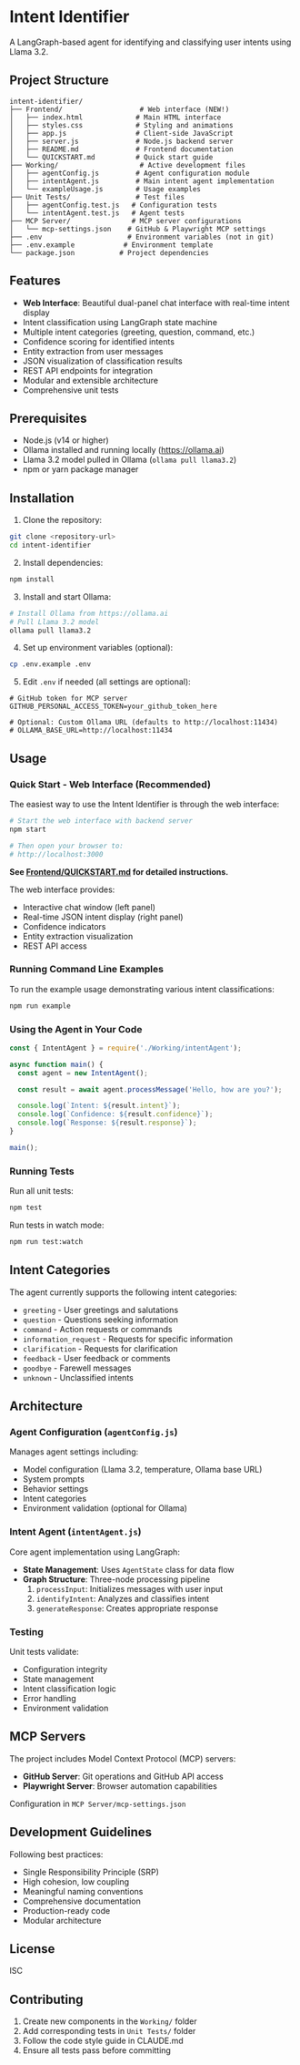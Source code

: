 # Intent Identifier

A LangGraph-based agent for identifying and classifying user intents using Llama 3.2.

## Project Structure

```
intent-identifier/
├── Frontend/                   # Web interface (NEW!)
│   ├── index.html             # Main HTML interface
│   ├── styles.css             # Styling and animations
│   ├── app.js                 # Client-side JavaScript
│   ├── server.js              # Node.js backend server
│   ├── README.md              # Frontend documentation
│   └── QUICKSTART.md          # Quick start guide
├── Working/                    # Active development files
│   ├── agentConfig.js         # Agent configuration module
│   ├── intentAgent.js         # Main intent agent implementation
│   └── exampleUsage.js        # Usage examples
├── Unit Tests/                # Test files
│   ├── agentConfig.test.js   # Configuration tests
│   └── intentAgent.test.js   # Agent tests
├── MCP Server/               # MCP server configurations
│   └── mcp-settings.json    # GitHub & Playwright MCP settings
├── .env                     # Environment variables (not in git)
├── .env.example            # Environment template
└── package.json           # Project dependencies
```

## Features

- **Web Interface**: Beautiful dual-panel chat interface with real-time intent display
- Intent classification using LangGraph state machine
- Multiple intent categories (greeting, question, command, etc.)
- Confidence scoring for identified intents
- Entity extraction from user messages
- JSON visualization of classification results
- REST API endpoints for integration
- Modular and extensible architecture
- Comprehensive unit tests

## Prerequisites

- Node.js (v14 or higher)
- Ollama installed and running locally (https://ollama.ai)
- Llama 3.2 model pulled in Ollama (`ollama pull llama3.2`)
- npm or yarn package manager

## Installation

1. Clone the repository:
```bash
git clone <repository-url>
cd intent-identifier
```

2. Install dependencies:
```bash
npm install
```

3. Install and start Ollama:
```bash
# Install Ollama from https://ollama.ai
# Pull Llama 3.2 model
ollama pull llama3.2
```

4. Set up environment variables (optional):
```bash
cp .env.example .env
```

5. Edit `.env` if needed (all settings are optional):
```
# GitHub token for MCP server
GITHUB_PERSONAL_ACCESS_TOKEN=your_github_token_here

# Optional: Custom Ollama URL (defaults to http://localhost:11434)
# OLLAMA_BASE_URL=http://localhost:11434
```

## Usage

### Quick Start - Web Interface (Recommended)

The easiest way to use the Intent Identifier is through the web interface:

```bash
# Start the web interface with backend server
npm start

# Then open your browser to:
# http://localhost:3000
```

**See [Frontend/QUICKSTART.md](Frontend/QUICKSTART.md) for detailed instructions.**

The web interface provides:
- Interactive chat window (left panel)
- Real-time JSON intent display (right panel)
- Confidence indicators
- Entity extraction visualization
- REST API access

### Running Command Line Examples

To run the example usage demonstrating various intent classifications:

```bash
npm run example
```

### Using the Agent in Your Code

```javascript
const { IntentAgent } = require('./Working/intentAgent');

async function main() {
  const agent = new IntentAgent();

  const result = await agent.processMessage('Hello, how are you?');

  console.log(`Intent: ${result.intent}`);
  console.log(`Confidence: ${result.confidence}`);
  console.log(`Response: ${result.response}`);
}

main();
```

### Running Tests

Run all unit tests:
```bash
npm test
```

Run tests in watch mode:
```bash
npm run test:watch
```

## Intent Categories

The agent currently supports the following intent categories:

- `greeting` - User greetings and salutations
- `question` - Questions seeking information
- `command` - Action requests or commands
- `information_request` - Requests for specific information
- `clarification` - Requests for clarification
- `feedback` - User feedback or comments
- `goodbye` - Farewell messages
- `unknown` - Unclassified intents

## Architecture

### Agent Configuration (`agentConfig.js`)

Manages agent settings including:
- Model configuration (Llama 3.2, temperature, Ollama base URL)
- System prompts
- Behavior settings
- Intent categories
- Environment validation (optional for Ollama)

### Intent Agent (`intentAgent.js`)

Core agent implementation using LangGraph:
- **State Management**: Uses `AgentState` class for data flow
- **Graph Structure**: Three-node processing pipeline
  1. `processInput`: Initializes messages with user input
  2. `identifyIntent`: Analyzes and classifies intent
  3. `generateResponse`: Creates appropriate response

### Testing

Unit tests validate:
- Configuration integrity
- State management
- Intent classification logic
- Error handling
- Environment validation

## MCP Servers

The project includes Model Context Protocol (MCP) servers:

- **GitHub Server**: Git operations and GitHub API access
- **Playwright Server**: Browser automation capabilities

Configuration in `MCP Server/mcp-settings.json`

## Development Guidelines

Following best practices:
- Single Responsibility Principle (SRP)
- High cohesion, low coupling
- Meaningful naming conventions
- Comprehensive documentation
- Production-ready code
- Modular architecture

## License

ISC

## Contributing

1. Create new components in the `Working/` folder
2. Add corresponding tests in `Unit Tests/` folder
3. Follow the code style guide in CLAUDE.md
4. Ensure all tests pass before committing
